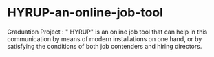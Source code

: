 # HYRUP-an-online-job-tool
Graduation Project : " HYRUP" is an online job tool that can help in this communication by means of modern installations on one hand, or by satisfying the conditions of both job contenders and hiring directors.
